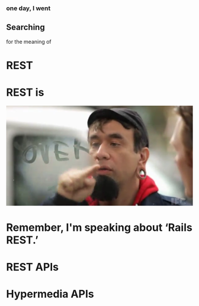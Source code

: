 <!SLIDE meaning-of-rest>

### one day, I went

## Searching

for the meaning of

# REST

<!SLIDE over>

# REST is 
![over](over.png)

<!SLIDE rest-disclaimer>

<h1>Remember, I'm speaking about ‘Rails REST.’</h1>

<!SLIDE strike padding-bottom>

<h1 class="rest"><span class="strikethrough">REST</span> APIs</h1>
<h1 class="hypermedia">Hypermedia APIs</h1>

